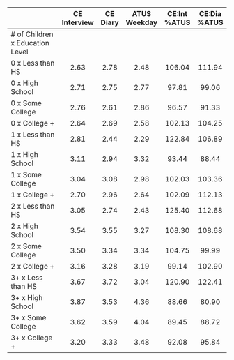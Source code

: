 
|                      | CE<br>Interview |  CE<br>Diary | ATUS<br>Weekday | CE:Int<br>%ATUS | CE:Dia<br>%ATUS |
| -------------------- | :----------: | :----------: | :----------: | :----------: | :----------: |
| # of Children x Education Level |              |              |              |              |              |
| 0 x Less than HS     |         2.63 |         2.78 |         2.48 |       106.04 |       111.94 |
| 0 x High School      |         2.71 |         2.75 |         2.77 |        97.81 |        99.06 |
| 0 x Some College     |         2.76 |         2.61 |         2.86 |        96.57 |        91.33 |
| 0 x College +        |         2.64 |         2.69 |         2.58 |       102.13 |       104.25 |
| 1 x Less than HS     |         2.81 |         2.44 |         2.29 |       122.84 |       106.89 |
| 1 x High School      |         3.11 |         2.94 |         3.32 |        93.44 |        88.44 |
| 1 x Some College     |         3.04 |         3.08 |         2.98 |       102.03 |       103.36 |
| 1 x College +        |         2.70 |         2.96 |         2.64 |       102.09 |       112.13 |
| 2 x Less than HS     |         3.05 |         2.74 |         2.43 |       125.40 |       112.68 |
| 2 x High School      |         3.54 |         3.55 |         3.27 |       108.30 |       108.68 |
| 2 x Some College     |         3.50 |         3.34 |         3.34 |       104.75 |        99.99 |
| 2 x College +        |         3.16 |         3.28 |         3.19 |        99.14 |       102.90 |
| 3+ x Less than HS    |         3.67 |         3.72 |         3.04 |       120.90 |       122.41 |
| 3+ x High School     |         3.87 |         3.53 |         4.36 |        88.66 |        80.90 |
| 3+ x Some College    |         3.62 |         3.59 |         4.04 |        89.45 |        88.72 |
| 3+ x College +       |         3.20 |         3.33 |         3.48 |        92.08 |        95.84 |

